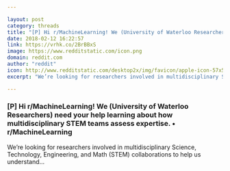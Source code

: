 ```yaml
---

layout: post
category: threads
title: "[P] Hi r/MachineLearning! We (University of Waterloo Researchers) need your help learning about how multidisciplinary STEM teams assess expertise."
date: 2018-02-12 16:22:57
link: https://vrhk.co/2BrBBxS
image: https://www.redditstatic.com/icon.png
domain: reddit.com
author: "reddit"
icon: http://www.redditstatic.com/desktop2x/img/favicon/apple-icon-57x57.png
excerpt: "We’re looking for researchers involved in multidisciplinary Science, Technology, Engineering, and Math (STEM) collaborations to help us understand..."

---
```


### [P] Hi r/MachineLearning! We (University of Waterloo Researchers) need your help learning about how multidisciplinary STEM teams assess expertise. • r/MachineLearning

We’re looking for researchers involved in multidisciplinary Science, Technology, Engineering, and Math (STEM) collaborations to help us understand...